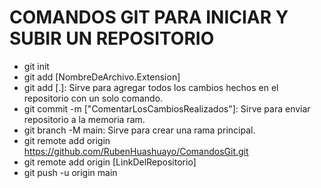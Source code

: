 # COMANDOS GIT PARA INICIAR Y SUBIR UN REPOSITORIO 
- git init
- git add [NombreDeArchivo.Extension]
- git add [.]: Sirve para agregar todos los cambios hechos en el repositorio con un solo comando.  
- git commit -m ["ComentarLosCambiosRealizados"]: Sirve para enviar repositorio a la memoria ram. 
- git branch -M main: Sirve para crear una rama principal.
- git remote add origin https://github.com/RubenHuashuayo/ComandosGit.git
- git remote add origin [LinkDelRepositorio]
- git push -u origin main